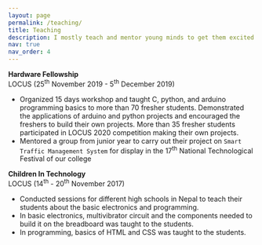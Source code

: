 ```yaml
---
layout: page
permalink: /teaching/
title: Teaching
description: I mostly teach and mentor young minds to get them excited about technology.
nav: true
nav_order: 4
---
```


**Hardware Fellowship**  
LOCUS (25<sup>th</sup> November 2019 - 5<sup>th</sup> December 2019)
- Organized 15 days workshop and taught C, python, and arduino programming basics to more than 70 fresher students. Demonstrated the applications of arduino and python projects and encouraged the freshers to build their own projects. More than 35 fresher students participated in LOCUS 2020 competition making their own projects.
- Mentored a group from junior year to carry out their project on `Smart Traffic Management System` for display in the 17<sup>th</sup> National Technological Festival of our college

**Children In Technology**  
LOCUS (14<sup>th</sup> - 20<sup>th</sup> November 2017)
- Conducted sessions for different high schools in Nepal to teach their students about the basic electronics and programming.
- In basic electronics, multivibrator circuit and the components needed to build it on the breadboard was taught to the students. 
- In programming, basics of HTML and CSS was taught to the students.
